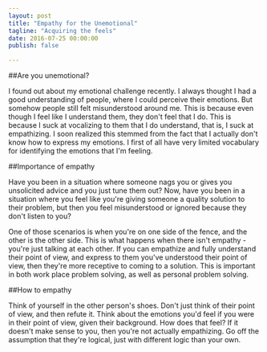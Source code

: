 ```yaml
---
layout: post
title: "Empathy for the Unemotional"
tagline: "Acquiring the feels"
date: 2016-07-25 00:00:00
publish: false

---
```


##Are you unemotional?

I found out about my emotional challenge recently. I always thought I had a good understanding of people, where I could perceive their emotions. But somehow people still felt misunderstood around me. This is because even though I feel like I understand them, they don't feel that I do. This is because I suck at vocalizing to them that I do understand, that is, I suck at empathizing. I soon realized this stemmed from the fact that I actually don't know how to express my emotions. I first of all have very limited vocabulary for identifying the emotions that I'm feeling.

##Importance of empathy

Have you been in a situation where someone nags you or gives you unsolicited advice and you just tune them out?
Now, have you been in a situation where you feel like you're giving someone a quality solution to their problem, but then you feel misunderstood or ignored because they don't listen to you?

One of those scenarios is when you're on one side of the fence, and the other is the other side. This is what happens when there isn't empathy - you're just talking at each other. If you can empathize and fully understand their point of view, and express to them you've understood their point of view, then they're more receptive to coming to a solution.
This is important in both work place problem solving, as well as personal problem solving.

##How to empathy

Think of yourself in the other person's shoes. Don't just think of their point of view, and then refute it. Think about the emotions you'd feel if you were in their point of view, given their background. How does that feel? If it doesn't make sense to you, then you're not actually empathizing. Go off the assumption that they're logical, just with different logic than your own.
